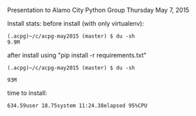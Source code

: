 Presentation to Alamo City Python Group 
Thursday May 7, 2015

Install stats:
before install (with only virtualenv):
```
(.acpg)~/c/acpg-may2015 (master) $ du -sh
9.9M
```

after install using "pip install -r requirements.txt"
```
(.acpg)~/c/acpg-may2015 (master) $ du -sh

93M
```

time to install: 
```
634.59user 18.75system 11:24.38elapsed 95%CPU
```

